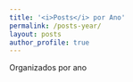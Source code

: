 ```yaml
---
title: '<i>Posts</i> por Ano'
permalink: /posts-year/
layout: posts
author_profile: true
---
```


Organizados por ano
